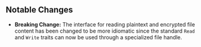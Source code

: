 <!--
This changelog file is intended to be updated during development and is automatically cleared after
a release
-->

## Notable Changes

- **Breaking Change:** The interface for reading plaintext and encrypted file content has been changed to be more
    idiomatic since the standard `Read` and `Write` traits can now be used through a specialized file handle.
